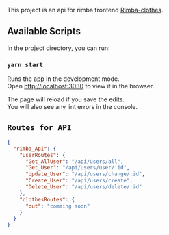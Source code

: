 This project is an api for rimba frontend [Rimba-clothes](https://github.com/ArielCalisaya/rimba).

## Available Scripts

In the project directory, you can run:

### `yarn start`

Runs the app in the development mode.<br />
Open [http://localhost:3030](http://localhost:3330) to view it in the browser.

The page will reload if you save the edits.<br />
You will also see any lint errors in the console.

## `Routes for API`

```json
{
  "rimba_Api": {
    "userRoutes": {
      "Get_AllUser": "/api/users/all",
      "Get_User": "/api/users/user/:id",
      "Update_User": "/api/users/change/:id",
      "Create_User": "/api/users/create",
      "Delete_User": "/api/users/delete/:id"
    },
    "clothesRoutes": {
      "out": "comming soon"
    }
  }
}
```

